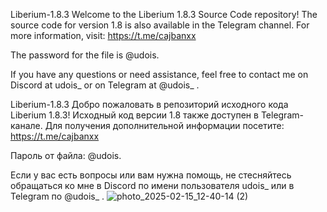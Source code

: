 Liberium-1.8.3
Welcome to the Liberium 1.8.3 Source Code repository! The source code for version 1.8 is also available in the Telegram channel. For more information, visit: https://t.me/cajbanxx

The password for the file is @udois.

If you have any questions or need assistance, feel free to contact me on Discord at udois_ or on Telegram at @udois_ .

Liberium-1.8.3
Добро пожаловать в репозиторий исходного кода Liberium 1.8.3! Исходный код версии 1.8 также доступен в Telegram-канале. Для получения дополнительной информации посетите: https://t.me/cajbanxx

Пароль от файла: @udois.

Если у вас есть вопросы или вам нужна помощь, не стесняйтесь обращаться ко мне в Discord по имени пользователя udois_ или в Telegram по @udois_ .
![photo_2025-02-15_12-40-14 (2)](https://github.com/user-attachments/assets/945ec210-ce99-4d33-b4e6-5c8662ef62fa)
